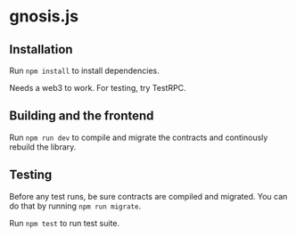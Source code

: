 # gnosis.js

## Installation

Run `npm install` to install dependencies.

Needs a web3 to work. For testing, try TestRPC.

## Building and the frontend

Run `npm run dev` to compile and migrate the contracts and continously rebuild the library.

## Testing

Before any test runs, be sure contracts are compiled and migrated. You can do that by running `npm run migrate`.

Run `npm test` to run test suite.
